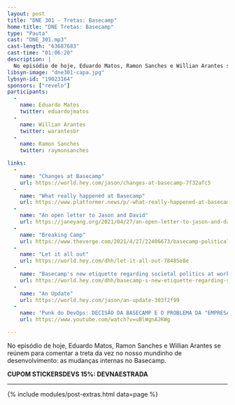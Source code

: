 ```yaml
---
layout: post
title: "DNE 301 - Tretas: Basecamp"
home-title: "DNE Tretas: Basecamp"
type: "Pauta"
cast: "DNE_301.mp3"
cast-length: "63687683"
cast-time: "01:06:20"
description: |
  No episódio de hoje, Eduardo Matos, Ramon Sanches e Willian Arantes se reúnem para comentar a treta da vez no nosso mundinho de desenvolvimento: as mudanças internas no Basecamp.
libsyn-image: "dne301-capa.jpg"
lybsyn-id: "19023164"
sponsors: ["revelo"]
participants:
  -
    name: Eduardo Matos
    twitter: eduardojmatos
  -
    name: Willian Arantes
    twitter: warantesbr
  -
    name: Ramon Sanches
    twitter: raymonsanches

links:
  -
    name: "Changes at Basecamp"
    url: https://world.hey.com/jason/changes-at-basecamp-7f32afc5
  -
    name: "What really happened at Basecamp"
    url: https://www.platformer.news/p/-what-really-happened-at-basecamp
  -
    name: "An open letter to Jason and David"
    url: https://janeyang.org/2021/04/27/an-open-letter-to-jason-and-david/
  -
    name: "Breaking Camp"
    url: https://www.theverge.com/2021/4/27/22406673/basecamp-political-speech-policy-controversy
  -
    name: "Let it all out"
    url: https://world.hey.com/dhh/let-it-all-out-78485e8e
  -
    name: "Basecamp's new etiquette regarding societal politics at work"
    url: https://world.hey.com/dhh/basecamp-s-new-etiquette-regarding-societal-politics-at-work-b44bef69
  -
    name: "An Update"
    url: https://world.hey.com/jason/an-update-303f2f99
  -
    name: 'Punk do DevOps: DECISÃO DA BASECAMP E O PROBLEMA DA "EMPRESA DOS SONHOS"'
    url: https://www.youtube.com/watch?v=uBlWgnAJKWg

---
```


No episódio de hoje, Eduardo Matos, Ramon Sanches e Willian Arantes se reúnem para comentar a treta da vez no nosso mundinho de desenvolvimento: as mudanças internas no Basecamp.

<strong>CUPOM STICKERSDEVS 15%: DEVNAESTRADA</strong>

---

{% include modules/post-extras.html data=page %}
